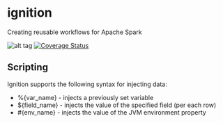# ignition
Creating reusable workflows for Apache Spark

![alt tag](https://travis-ci.org/uralian/ignition.svg?branch=master)
[![Coverage Status](https://coveralls.io/repos/uralian/ignition/badge.svg)](https://coveralls.io/r/uralian/ignition)

## Scripting

Ignition supports the following syntax for injecting data:

* %{var_name} - injects a previously set variable
* ${field_name} - injects the value of the specified field (per each row)
* #{env_name} - injects the value of the JVM environment property
